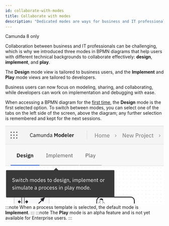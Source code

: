 ```yaml
---
id: collaborate-with-modes
title: Collaborate with modes
description: "Dedicated modes are ways for business and IT professionals to collaborate effectively."
---
```


<span class="badge badge--cloud">Camunda 8 only</span>

Collaboration between business and IT professionals can be challenging, which is why we introduced three modes in BPMN diagrams that help users with different technical backgrounds to collaborate effectively: **design**, **implement**, and **play**.

The **Design** mode view is tailored to business users, and the **Implement** and **Play** mode views are tailored to developers.

Business users can now focus on modeling, sharing, and collaborating, while developers can work on implementation and debugging with ease.

When accessing a BPMN diagram for the [first time](/components/modeler/web-modeler/model-your-first-diagram.md), the **Design** mode is the first selected option. To switch between modes, you can select one of the tabs on the left side of the screen, above the diagram; any further selection is remembered and kept for the next sessions.

![modes tab navigation](img/mode-tab-navigation.png)
:::note
When a process template is selected, the default mode is **Implement**.
:::
:::note
The **Play** mode is an alpha feature and is not yet available for Enterprise users.
:::
